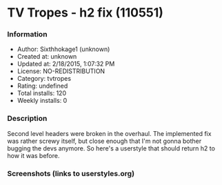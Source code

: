 # TV Tropes - h2 fix (110551)

### Information
- Author: Sixthhokage1 (unknown)
- Created at: unknown
- Updated at: 2/18/2015, 1:07:32 PM
- License: NO-REDISTRIBUTION
- Category: tvtropes
- Rating: undefined
- Total installs: 120
- Weekly installs: 0


### Description
Second level headers were broken in the overhaul. The implemented fix was rather screwy itself, but close enough that I'm not gonna bother bugging the devs anymore. So here's a userstyle that should return h2 to how it was before.


### Screenshots (links to userstyles.org)



